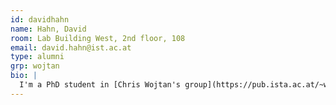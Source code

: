 ```yaml
---
id: davidhahn
name: Hahn, David
room: Lab Building West, 2nd floor, 108
email: david.hahn@ist.ac.at
type: alumni
grp: wojtan
bio: |
  I'm a PhD student in [Chris Wojtan's group](https://pub.ista.ac.at/~wojtan/) mostly working on simulations of brittle fracture. I've previously studied simulation engineering at [St. P&ouml;lten University of Applied Sciences](https://www.fhstp.ac.at/en).
---
```

